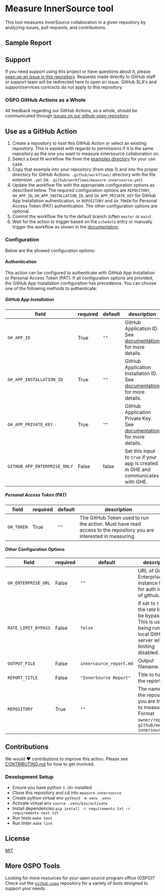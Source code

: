# Measure InnerSource tool

This tool measures InnerSource collaboration in a given repository by analyzing issues, pull requests, and contributions.

## Sample Report

## Support

If you need support using this project or have questions about it, please [open up an issue in this repository](https://github.com/github/measure-innersource/issues). Requests made directly to GitHub staff or support team will be redirected here to open an issue. GitHub SLA's and support/services contracts do not apply to this repository.

### OSPO GitHub Actions as a Whole

All feedback regarding our GitHub Actions, as a whole, should be communicated through [issues on our github-ospo repository](https://github.com/github/github-ospo/issues/new).

## Use as a GitHub Action

1. Create a repository to host this GitHub Action or select an existing repository. This is easiest with regards to permissions if it is the same repository as the one you want to measure innersource collaboration on.
2. Select a best fit workflow file from the [examples directory](./docs/example-workflows.md) for your use case.
3. Copy that example into your repository (from step 1) and into the proper directory for GitHub Actions: `.github/workflows/` directory with the file extension `.yml` (ie. `.github/workflows/measure-innersource.yml`)
4. Update the workflow file with the appropriate configuration options as described below. The required configuration options are `REPOSITORY`, `GH_APP_ID`, `GH_APP_INSTALLATION_ID`, and `GH_APP_PRIVATE_KEY` for GitHub App Installation authentication, or `REPOSITORY` and `GH_TOKEN` for Personal Access Token (PAT) authentication. The other configuration options are optional.
5. Commit the workflow file to the default branch (often `master` or `main`)
6. Wait for the action to trigger based on the `schedule` entry or manually trigger the workflow as shown in the [documentation](https://docs.github.com/en/actions/using-workflows/manually-running-a-workflow).

### Configuration

Below are the allowed configuration options:

#### Authentication

This action can be configured to authenticate with GitHub App Installation or Personal Access Token (PAT). If all configuration options are provided, the GitHub App Installation configuration has precedence. You can choose one of the following methods to authenticate:

##### GitHub App Installation

| field                        | required | default | description                                                                                                                                                                                             |
| ---------------------------- | -------- | ------- | ------------------------------------------------------------------------------------------------------------------------------------------------------------------------------------------------------- |
| `GH_APP_ID`                  | True     | `""`    | GitHub Application ID. See [documentation](https://docs.github.com/en/apps/creating-github-apps/authenticating-with-a-github-app/about-authentication-with-a-github-app) for more details.              |
| `GH_APP_INSTALLATION_ID`     | True     | `""`    | GitHub Application Installation ID. See [documentation](https://docs.github.com/en/apps/creating-github-apps/authenticating-with-a-github-app/about-authentication-with-a-github-app) for more details. |
| `GH_APP_PRIVATE_KEY`         | True     | `""`    | GitHub Application Private Key. See [documentation](https://docs.github.com/en/apps/creating-github-apps/authenticating-with-a-github-app/about-authentication-with-a-github-app) for more details.     |
| `GITHUB_APP_ENTERPRISE_ONLY` | False    | false   | Set this input to `true` if your app is created in GHE and communicates with GHE.                                                                                                                       |

##### Personal Access Token (PAT)

| field      | required | default | description                                                                                                       |
| ---------- | -------- | ------- | ----------------------------------------------------------------------------------------------------------------- |
| `GH_TOKEN` | True     | `""`    | The GitHub Token used to run the action. Must have read access to the repository you are interested in measuring. |

#### Other Configuration Options

| field               | required | default                 | description                                                                                                                           |
| ------------------- | -------- | ----------------------- | ------------------------------------------------------------------------------------------------------------------------------------- |
| `GH_ENTERPRISE_URL` | False    | `""`                    | URL of GitHub Enterprise instance to use for auth instead of github.com                                                               |
| `RATE_LIMIT_BYPASS` | False    | `false`                 | If set to `true`, the rate limit will be bypassed. This is useful if being run on an local GitHub server with rate limiting disabled. |
| `OUTPUT_FILE`       | False    | `innersource_report.md` | Output filename.                                                                                                                      |
| `REPORT_TITLE`      | False    | `"InnerSource Report"`  | Title to have on the report issue.                                                                                                    |
| `REPOSITORY`        | True     | `""`                    | The name of the repository you are trying to measure. Format `owner/repo` ie. `github/measure-innersource`                            |

## Contributions

We would ❤️ contributions to improve this action. Please see [CONTRIBUTING.md](./CONTRIBUTING.md) for how to get involved.

### Development Setup

- Ensure you have python `3.10+` installed
- Clone this repository and cd into `measure-innersource`
- Create python virtual env
  `python3 -m venv .venv`
- Activate virtual env
  `source .venv/bin/activate`
- Install dependencies
  `pip install -r requirements.txt -r requirements-test.txt`
- Run tests
  `make test`
- Run linter
  `make lint`

## License

[MIT](LICENSE)

## More OSPO Tools

Looking for more resources for your open source program office (OSPO)? Check out the [`github-ospo`](https://github.com/github/github-ospo) repository for a variety of tools designed to support your needs.
